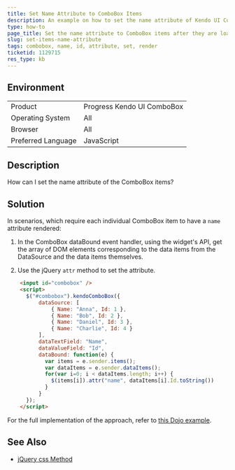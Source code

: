 ```yaml
---
title: Set Name Attribute to ComboBox Items
description: An example on how to set the name attribute of Kendo UI ComboBox items.
type: how-to
page_title: Set the name attribute to ComboBox items after they are loaded | Kendo UI ComboBox
slug: set-items-name-attribute
tags: combobox, name, id, attribute, set, render
ticketid: 1129715
res_type: kb
---
```


## Environment

<table>
 <tr>
  <td>Product</td>
  <td>Progress Kendo UI ComboBox</td>
 </tr>
 <tr>
  <td>Operating System</td>
  <td>All</td>
 </tr>
 <tr>
  <td>Browser</td>
  <td>All</td>
 </tr>
 <tr>
  <td>Preferred Language</td>
  <td>JavaScript</td>
 </tr>
</table>

## Description

How can I set the name attribute of the ComboBox items?

## Solution

In scenarios, which require each individual ComboBox item to have a `name` attribute rendered:

1. In the ComboBox dataBound event handler, using the widget's API, get the array of DOM elements corresponding to the data items from the DataSource and the data items themselves.

1. Use the jQuery `attr` method to set the attribute.

```html
	<input id="combobox" />
	<script>
	  $("#combobox").kendoComboBox({
		  dataSource: [
			  { Name: "Anna", Id: 1 },
			  { Name: "Bob", Id: 2 },
			  { Name: "Daniel", Id: 3 },
			  { Name: "Charlie", Id: 4 }
		  ],
		  dataTextField: "Name",
		  dataValueField: "Id",
		  dataBound: function(e) {
			var items = e.sender.items();
			var dataItems = e.sender.dataItems();
			for(var i=0; i < dataItems.length; i++) {
			  $(items[i]).attr("name", dataItems[i].Id.toString())
			}
		  }
	  });
	</script>
```

For the full implementation of the approach, refer to [this Dojo example](https://dojo.telerik.com/uKEcO).

## See Also

* [jQuery css Method](https://www.w3schools.com/jquery/html_attr.asp)
